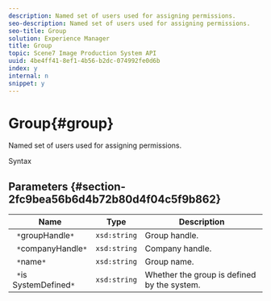 ```yaml
---
description: Named set of users used for assigning permissions.
seo-description: Named set of users used for assigning permissions.
seo-title: Group
solution: Experience Manager
title: Group
topic: Scene7 Image Production System API
uuid: 4be4ff41-8ef1-4b56-b2dc-074992fe0d6b
index: y
internal: n
snippet: y
---
```


# Group{#group}

Named set of users used for assigning permissions.

 Syntax 

## Parameters {#section-2fc9bea56b6d4b72b80d4f04c5f9b862}

|  Name  | Type  | Description  |
|---|---|---|
|  ` *`groupHandle`*`  | `xsd:string`  | Group handle.  |
|  ` *`companyHandle`*`  | `xsd:string`  | Company handle.  |
|  ` *`name`*`  | `xsd:string`  | Group name.  |
|  ` *`is SystemDefined`*`  | `xsd:string`  | Whether the group is defined by the system.  |

